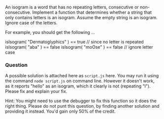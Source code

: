 An isogram is a word that has no repeating letters, consecutive or non-consecutive. Implement a function that determines whether a string that only contains letters is an isogram. Assume the empty string is an isogram. Ignore case of the letters.

For example, you should get the following ...

isIsogram( "Dermatoglyphics" ) == true  // since no letter is repeated 
isIsogram( "aba" )             == false
isIsogram( "moOse" )           == false // ignore letter case

### Question

A possible solution is attached here as `script.js` here. You may run it using the command `node script.js` on command line.  However it doesn't work, as it reports "hello" as an isogram, which it clearly is not (repeating "l"). Please fix and explain your fix.

Hint: You might need to use the debugger to fix this function so it does the right thing. Please do not punt this question, by finding another solution and providing it instead. You'd gain only 50% of the credit.

